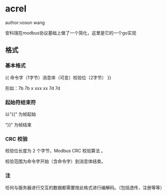 # acrel

author:voson wang

安科瑞在modbus协议基础上做了一个简化，这里是它的一个go实现

## 格式

### 基本格式

{{ 命令字（1字节）消息体（可变）校验位（2字节） }}

形如：7b 7b x xxx xx  7d 7d

### 起始符结束符

以“{{“ 为帧起始

“}}” 为帧结束



### CRC 校验

校验位长度为 2 个字节，Modbus CRC 校验算法 。

校验范围为命令字开始（含命令字）到消息体结束。

### 注

任何与服务器进行交互的数据都需要按此格式进行编解码。（包括透传，注册等等）


